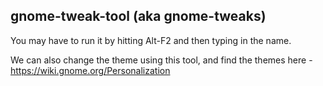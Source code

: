 ## gnome-tweak-tool (aka gnome-tweaks)

You may have to run it by hitting Alt-F2 and then typing in the name.

We can also change the theme using this tool, and find the themes here - https://wiki.gnome.org/Personalization

